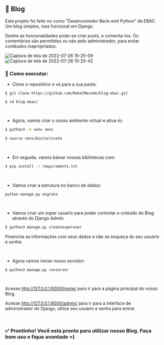 ## 📖 Blog 

Este projeto foi feito no curso "Desenvolvedor Back-end Python" da EBAC. Um blog simples, mas funcional em Django. 

Dentre as funcionalidades pode-se criar posts, e comenta-los. Os comentários são permitidos ou não pelo administrador, para evitar contéudos inapropriados. 

![Captura de tela de 2022-07-26 15-25-09](https://user-images.githubusercontent.com/78339857/181085782-9e67c58c-946f-4e04-b7b9-c4d02840d437.png)
![Captura de tela de 2022-07-26 15-25-42](https://user-images.githubusercontent.com/78339857/181086249-e87ddded-9179-45b7-aad5-ba03fbeae5bd.png)

### 🔨 Como executar:

* Clone o repositório e vá para a sua pasta:
```
$ git clone https://github.com/RakelMacedo/blog-ebac.git

$ cd blog-ebac/
```
<br>

* Agora, vamos criar o nosso ambiente virtual e ativa-lo:
```bash
$ python3 -m venv venv

$ source venv/bin/activate
```

<br>

* Em seguida, vamos baixar nossas bibliotecas com:
```bash
$ pip install -r requirements.txt
```

<br>

* Vamos criar a estrutura no banco de dados:
``` 
python manage.py migrate
``` 

<br>

* Vamos criar um super usuario para poder controlar o coteúdo do Blog através do Django Admin:
```bash
$ python3 manage.py createsuperuser
```
Preencha as informações com seus dados e não se esqueça do seu *usuário* e *senha*. 

<br>

* Agora vamos iniciar nosso servidor:
```bash
$ python3 manage.py runserver
```
<br>

Acesse http://127.0.0.1:8000/home/ para ir para a página principal do nosso Blog. 

Acesse http://127.0.0.1:8000/admin/ para ir para a interface de administrador do Django, utilize seu usuário e senha para entrar.

<br>

### ✅ Prontinho! Você esta pronto para utilizar nosso Blog. Faça bom uso e fique avontade =)
